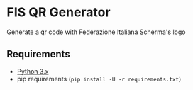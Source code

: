 # FIS QR Generator

Generate a qr code with Federazione Italiana Scherma's logo

## Requirements

- [Python 3.x](https://www.python.org/downloads/)
- pip requirements (`pip install -U -r requirements.txt`)
